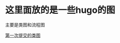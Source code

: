 # 这里面放的是一些hugo的图

主要是类图和流程图

[第一次提交的类图](https://www.draw.io/?mode=github#H63isOK%2Fconference_graph%2Fmaster%2Fhugo%2F1-class.drawio)
